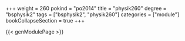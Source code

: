 +++
weight = 260
pokind = "po2014"
title = "physik260"
degree = "bsphysik2"
tags = ["bsphysik2", "physik260"]
categories = ["module"]
bookCollapseSection = true
+++

{{< genModulePage >}}
